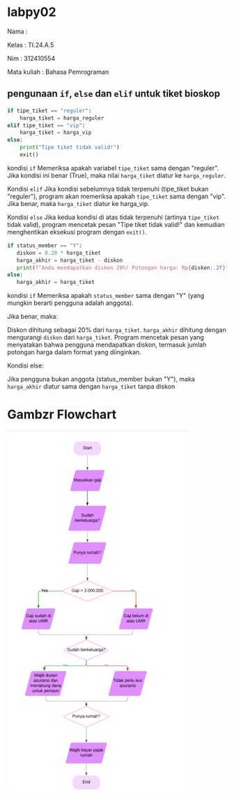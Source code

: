 # labpy02
Nama        : <p>

Kelas       : TI.24.A.5 <p>

Nim         : 312410554 <p>

Mata kuliah : Bahasa Pemrograman <p>

## pengunaan `if`, `else` dan `elif` untuk tiket bioskop

```python
if tipe_tiket == "reguler":
    harga_tiket = harga_reguler
elif tipe_tiket == "vip":
    harga_tiket = harga_vip
else:
    print("Tipe tiket tidak valid!")
    exit()  
```
kondisi `if`
Memeriksa apakah variabel `tipe_tiket` sama dengan "reguler".
Jika kondisi ini benar (True), maka nilai `harga_tiket` diatur ke `harga_reguler`.

Kondisi `elif`
Jika kondisi sebelumnya tidak terpenuhi (tipe_tiket bukan "reguler"), program akan memeriksa apakah `tipe_tiket` sama dengan "vip".
Jika benar, maka `harga_tiket` diatur ke harga_vip.

Kondisi `else`
Jika kedua kondisi di atas tidak terpenuhi (artinya `tipe_tiket` tidak valid), program mencetak pesan "Tipe tiket tidak valid!" dan kemudian menghentikan eksekusi program dengan `exit()`.

 ```python
if status_member == "Y":
    diskon = 0.20 * harga_tiket
    harga_akhir = harga_tiket - diskon
    print(f"Anda mendapatkan diskon 20%! Potongan harga: Rp{diskon:.2f}")
else:
    harga_akhir = harga_tiket
```
kondisi `if`
Memeriksa apakah `status_member` sama dengan "Y" (yang mungkin berarti pengguna adalah anggota).

Jika benar, maka:

Diskon dihitung sebagai 20% dari `harga_tiket`.
`harga_akhir` dihitung dengan mengurangi `diskon` dari `harga_tiket`.
Program mencetak pesan yang menyatakan bahwa pengguna mendapatkan diskon, termasuk jumlah potongan harga dalam format yang diinginkan.

Kondisi else:

Jika pengguna bukan anggota (status_member bukan "Y"), maka `harga_akhir` diatur sama dengan `harga_tiket` tanpa diskon



# Gambzr Flowchart
![Foto](https://github.com/keeyyaaa/labpy2/blob/main/Screenshot%202024-10-30%20092416.png?raw=true)

